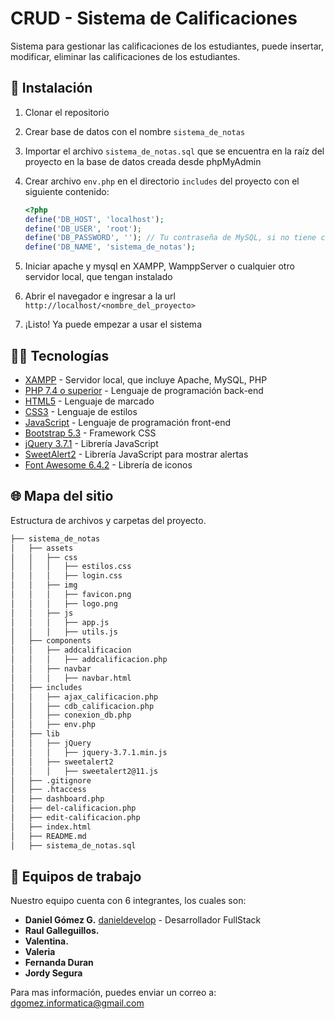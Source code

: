 # CRUD - Sistema de Calificaciones

Sistema para gestionar las calificaciones de los estudiantes, puede insertar, modificar, eliminar las calificaciones de los estudiantes.



## 📎 Instalación

1. Clonar el repositorio
2. Crear base de datos con el nombre `sistema_de_notas`
3. Importar el archivo `sistema_de_notas.sql` que se encuentra en la raíz del proyecto en la base de datos creada desde phpMyAdmin
4. Crear archivo `env.php` en el directorio `includes` del proyecto con el siguiente contenido:
    
    ```php
    <?php
    define('DB_HOST', 'localhost');
    define('DB_USER', 'root');
    define('DB_PASSWORD', ''); // Tu contraseña de MySQL, si no tiene contraseña dejar vacío
    define('DB_NAME', 'sistema_de_notas');
    ```

5. Iniciar apache y mysql en XAMPP, WamppServer o cualquier otro servidor local, que tengan instalado
6. Abrir el navegador e ingresar a la url `http://localhost/<nombre_del_proyecto>`
7. ¡Listo! Ya puede empezar a usar el sistema



## 🧑‍💻 Tecnologías

- [XAMPP](https://www.apachefriends.org/es/index.html) - Servidor local, que incluye Apache, MySQL, PHP
- [PHP 7.4 o superior](https://www.php.net/) - Lenguaje de programación back-end
- [HTML5](https://developer.mozilla.org/es/docs/HTML/HTML5) - Lenguaje de marcado
- [CSS3](https://developer.mozilla.org/es/docs/Archive/CSS3) - Lenguaje de estilos
- [JavaScript](https://developer.mozilla.org/es/docs/Web/JavaScript) - Lenguaje de programación front-end
- [Bootstrap 5.3](https://getbootstrap.com/) - Framework CSS
- [jQuery 3.7.1](https://jquery.com/) - Librería JavaScript
- [SweetAlert2](https://sweetalert2.github.io/) - Librería JavaScript para mostrar alertas
- [Font Awesome 6.4.2](https://fontawesome.com/) - Librería de iconos



## 🌐 Mapa del sitio

Estructura de archivos y carpetas del proyecto.

```bash
├── sistema_de_notas
│   ├── assets
│   │   ├── css
│   │   │   ├── estilos.css
│   │   │   ├── login.css
│   │   ├── img
│   │   │   ├── favicon.png
│   │   │   ├── logo.png
│   │   ├── js
│   │   │   ├── app.js
│   │   │   ├── utils.js
│   ├── components
│   │   ├── addcalificacion
│   │   │   ├── addcalificacion.php
│   │   ├── navbar
│   │   │   ├── navbar.html
│   ├── includes
│   │   ├── ajax_calificacion.php
│   │   ├── cdb_calificacion.php
│   │   ├── conexion_db.php
│   │   ├── env.php
│   ├── lib
│   │   ├── jQuery
│   │   │   ├── jquery-3.7.1.min.js
│   │   ├── sweetalert2
│   │   │   ├── sweetalert2@11.js
│   ├── .gitignore
│   ├── .htaccess
│   ├── dashboard.php
│   ├── del-calificacion.php
│   ├── edit-calificacion.php
│   ├── index.html
│   ├── README.md
│   ├── sistema_de_notas.sql
```



## 🏴 Equipos de trabajo

Nuestro equipo cuenta con 6 integrantes, los cuales son:

- **Daniel Gómez G.** [danieldevelop](https://github.com/danieldevelop) - Desarrollador FullStack
- **Raul Galleguillos.**
- **Valentina.**  
- **Valeria**
- **Fernanda Duran**
- **Jordy Segura**


Para mas información, puedes enviar un correo a: [dgomez.informatica@gmail.com](mailto:dgomez.informatica@gmail.com)
